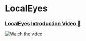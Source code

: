# LocalEyes

### [LocalEyes Introduction Video 🔗](https://youtu.be/3gA_xIe5c9s)
[![Watch the video](https://github.com/user-attachments/assets/cb2f96d5-5a11-4a18-b92b-681818512369)](https://youtu.be/3gA_xIe5c9s)
